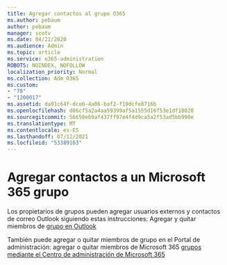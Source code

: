 ```yaml
---
title: Agregar contactos al grupo O365
ms.author: pebaum
author: pebaum
manager: scotv
ms.date: 04/21/2020
ms.audience: Admin
ms.topic: article
ms.service: o365-administration
ROBOTS: NOINDEX, NOFOLLOW
localization_priority: Normal
ms.collection: Adm_O365
ms.custom:
- "78"
- "1200017"
ms.assetid: da91c64f-dce0-4a06-baf2-f19dcfe8716b
ms.openlocfilehash: d86cf5a2a4aa59399af5a1555d16f53e1df18028
ms.sourcegitcommit: 56650eb9af437ff97e4f4d9ca5a2f53ad5bb990e
ms.translationtype: MT
ms.contentlocale: es-ES
ms.lasthandoff: 07/12/2021
ms.locfileid: "53389163"
---
```

# <a name="add-contacts-to-a-microsoft-365-group"></a>Agregar contactos a un Microsoft 365 grupo

Los propietarios de grupos pueden agregar usuarios externos y contactos de correo Outlook siguiendo estas instrucciones: Agregar y quitar miembros de [grupo en Outlook](https://support.office.com/article/3b650f4a-5c9b-4f94-a1bb-0cca4b1091de?wt.mc_id=add_contacts_group.aspx)
  
También puede agregar o quitar miembros de grupo en el Portal de administración: agregar o quitar miembros de Microsoft 365 [grupos mediante el Centro de administración de Microsoft 365](/microsoft-365/admin/create-groups/add-or-remove-members-from-groups)